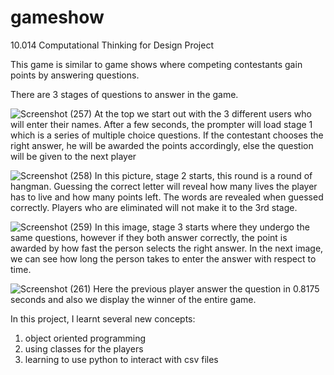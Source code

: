 # gameshow
10.014 Computational Thinking for Design Project

This game is similar to game shows where competing contestants gain points by answering questions. 

There are 3 stages of questions to answer in the game.

![Screenshot (257)](https://user-images.githubusercontent.com/81726240/236229296-8af0f3d1-1c05-4b63-848b-434238a72fed.png)
At the top we start out with the 3 different users who will enter their names. After a few seconds, the prompter will load stage 1 which is a series of multiple choice questions. If the contestant chooses the right answer, he will be awarded the points accordingly, else the question will be given to the next player


![Screenshot (258)](https://user-images.githubusercontent.com/81726240/236230172-e180961f-b589-408e-9db8-679169da9033.png)
In this picture, stage 2 starts, this round is a round of hangman. Guessing the correct letter will reveal how many lives the player has to live and how many points left. The words are revealed when guessed correctly. Players who are eliminated will not make it to the 3rd stage. 

![Screenshot (259)](https://user-images.githubusercontent.com/81726240/236230655-d1fb41af-d0ad-437a-909a-bf5364590d4c.png)
In this image, stage 3 starts where they undergo the same questions, however if they both answer correctly, the point is awarded by how fast the person selects the right answer. In the next image, we can see how long the person takes to enter the answer with respect to time.

![Screenshot (261)](https://user-images.githubusercontent.com/81726240/236231028-26c570a7-b7b8-4080-9297-3e4844468e82.png)
Here the previous player answer the question in 0.8175 seconds and also we display the winner of the entire game. 

In this project, I learnt several new concepts:
1. object oriented programming
2. using classes for the players
3. learning to use python to interact with csv files
